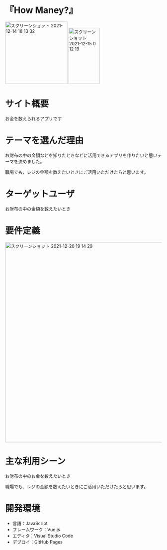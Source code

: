 # 『How Maney?』

<img width="200" alt="スクリーンショット 2021-12-14 18 13 32" src="https://user-images.githubusercontent.com/86521768/145968637-90713c26-7502-4669-808b-a77be1292663.png"> <img width="100" height="180" alt="スクリーンショット 2021-12-15 0 12 19" src="https://user-images.githubusercontent.com/86521768/146025285-03ed7f23-90b2-4f57-b8eb-fc9ba0f0c7d8.png">


#  サイト概要

お金を数えられるアプリです


#  テーマを選んだ理由

お財布の中の金額などを知りたときなどに活用できるアプリを作りたいと思いテーマを決めました。


職場でも、レジの金額を数えたいときにご活用いただけたらと思います。

#  ターゲットユーザ

お財布の中の金額を数えたいとき

#  要件定義

<img width="643" alt="スクリーンショット 2021-12-20 19 14 29" src="https://user-images.githubusercontent.com/86521768/146753077-cefaf38e-26c8-4aad-9cd6-96e2d7d5d011.png">


#  主な利用シーン

お財布の中のお金を数えたいとき


職場でも、レジの金額を数えたいときにご活用いただけたらと思います。



#  開発環境
- 言語：JavaScript
- フレームワーク：Vue.js
- エディタ：Visual Studio Code
- デプロイ：GitHub Pages
